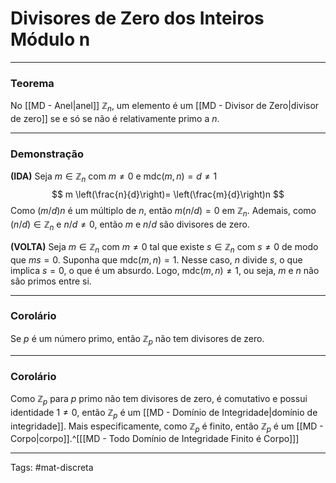 # Divisores de Zero dos Inteiros Módulo n

---

### Teorema

No [[MD - Anel|anel]] $\mathbb{Z}_n$, um elemento é um [[MD - Divisor de Zero|divisor de zero]] se e só se não é relativamente primo a $n$.

---

### Demonstração

**(IDA)** Seja $m \in \mathbb{Z}_n$ com $m \neq 0$ e $\mathrm{mdc}(m,n)=d \neq 1$
$$
	m \left(\frac{n}{d}\right)= \left(\frac{m}{d}\right)n
$$
Como $(m/d)n$ é um múltiplo de $n$, então $m(n/d)=0$ em $\mathbb{Z}_n$. Ademais, como $(n/d)\in\mathbb{Z}_n$ e $n/d\neq 0$, então $m$ e $n/d$ são divisores de zero.

**(VOLTA)** Seja $m \in \mathbb{Z}_n$ com $m \neq 0$ tal que existe $s \in \mathbb{Z}_n$ com $s \neq 0$ de modo que $ms=0$. Suponha que $\mathrm{mdc}(m,n)=1$. Nesse caso, $n$ divide $s$, o que implica $s = 0$, o que é um absurdo. Logo, $\mathrm{mdc}(m,n) \neq 1$, ou seja, $m$ e $n$ não são primos entre si.

---

### Corolário

Se $p$ é um  número primo, então $\mathbb{Z}_p$ não tem divisores de zero.

---

### Corolário

Como $\mathbb{Z}_p$ para $p$ primo não tem divisores de zero, é comutativo e possui identidade $1 \neq 0$, então $\mathbb{Z}_p$ é um [[MD - Domínio de Integridade|domínio de integridade]]. Mais especificamente, como $\mathbb{Z}_p$ é finito, então $\mathbb{Z}_p$ é um [[MD - Corpo|corpo]].^[[[MD - Todo Domínio de Integridade Finito é Corpo]]]

---

Tags: #mat-discreta 
